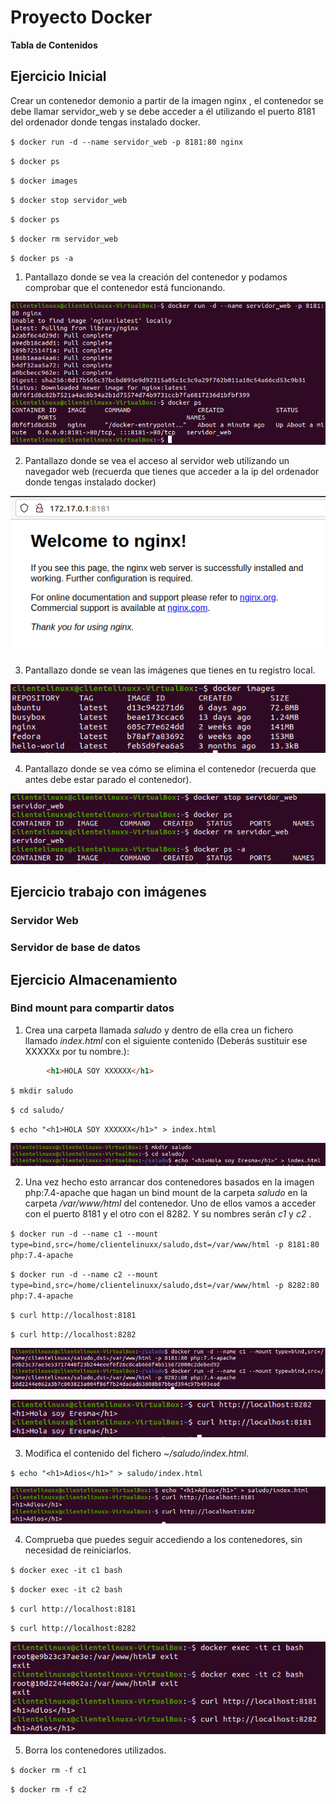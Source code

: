 #  Proyecto Docker


**Tabla de Contenidos**



## Ejercicio Inicial
Crear un contenedor demonio a partir de la imagen nginx , el contenedor se debe llamar servidor_web y se debe acceder a él utilizando el puerto 8181 del ordenador donde
tengas instalado docker.

`$ docker run -d --name servidor_web -p 8181:80 nginx `

`$ docker ps`

`$ docker images`

`$ docker stop servidor_web`

`$ docker ps`

`$ docker rm servidor_web`

`$ docker ps -a`

1. Pantallazo donde se vea la creación del contenedor y podamos comprobar que el contenedor está funcionando.

![](https://github.com/Dawclas/Proyecto/blob/39abd8b102a4be6163a0c7411df5530d04b0ff38/Capturas/Captura1.PNG)

2. Pantallazo donde se vea el acceso al servidor web utilizando un navegador web (recuerda que tienes que acceder a la ip del ordenador donde tengas instalado
docker)

![](https://github.com/Dawclas/Proyecto/blob/39abd8b102a4be6163a0c7411df5530d04b0ff38/Capturas/Captura2.PNG)

3. Pantallazo donde se vean las imágenes que tienes en tu registro local.

![](https://github.com/Dawclas/Proyecto/blob/39abd8b102a4be6163a0c7411df5530d04b0ff38/Capturas/Captura3.PNG)

4. Pantallazo donde se vea cómo se elimina el contenedor (recuerda que antes debe
estar parado el contenedor).

![](https://github.com/Dawclas/Proyecto/blob/39abd8b102a4be6163a0c7411df5530d04b0ff38/Capturas/Captura5.1.PNG)

## Ejercicio trabajo con imágenes
### Servidor Web
### Servidor de base de datos
## Ejercicio Almacenamiento
### Bind mount para compartir datos

1. Crea una carpeta llamada *saludo* y dentro de ella crea un fichero llamado *index.html* con el siguiente contenido (Deberás sustituir ese XXXXXx por tu
nombre.):

```html
        <h1>HOLA SOY XXXXXX</h1>
```
`$ mkdir saludo`

`$ cd saludo/`

`$ echo "<h1>HOLA SOY XXXXXX</h1>" > index.html`

![](https://github.com/Dawclas/Proyecto/blob/bb5aa01084466b2d2734703369df72234370834e/capturasBindMount/Captura1.PNG)

2. Una vez hecho esto arrancar dos contenedores basados en la imagen php:7.4-apache que hagan un bind mount de la carpeta *saludo* en la carpeta */var/www/html* del contenedor. Uno de ellos vamos a acceder con el puerto 8181 y el otro con el 8282. Y su nombres serán *c1* y *c2* .

`$ docker run -d --name c1 --mount type=bind,src=/home/clientelinuxx/saludo,dst=/var/www/html -p 8181:80 php:7.4-apache`

`$ docker run -d --name c2 --mount type=bind,src=/home/clientelinuxx/saludo,dst=/var/www/html -p 8282:80 php:7.4-apache`

`$ curl http://localhost:8181 `

`$ curl http://localhost:8282 `

![](https://github.com/Dawclas/Proyecto/blob/bb5aa01084466b2d2734703369df72234370834e/capturasBindMount/Captura2.1.PNG)

![](https://github.com/Dawclas/Proyecto/blob/00bae2308b95006d89fffeb10db06c4f3256ec93/capturasBindMount/Captura2.2.PNG)

3. Modifica el contenido del fichero *~/saludo/index.html*.

`$ echo "<h1>Adios</h1>" > saludo/index.html`

![](https://github.com/Dawclas/Proyecto/blob/00bae2308b95006d89fffeb10db06c4f3256ec93/capturasBindMount/Captura3.PNG)

4. Comprueba que puedes seguir accediendo a los contenedores, sin necesidad de reiniciarlos.

`$ docker exec -it c1 bash`

`$ docker exec -it c2 bash`

`$ curl http://localhost:8181`

`$ curl http://localhost:8282`

![](https://github.com/Dawclas/Proyecto/blob/00bae2308b95006d89fffeb10db06c4f3256ec93/capturasBindMount/Captura4.2.PNG)

5. Borra los contenedores utilizados.

`$ docker rm -f c1`

`$ docker rm -f c2`
